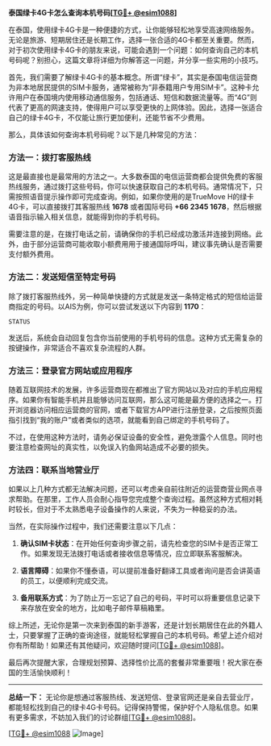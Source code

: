 **泰国绿卡4G卡怎么查询本机号码[[TG💪+ @esim1088](https://t.me/s/esim1088)]**

在泰国，使用绿卡4G卡是一种便捷的方式，让你能够轻松地享受高速网络服务。无论是旅游、短期居住还是长期工作，选择一张合适的4G卡都至关重要。然而，对于初次使用绿卡4G卡的朋友来说，可能会遇到一个问题：如何查询自己的本机号码呢？别担心，这篇文章将详细为你解答这一问题，并分享一些实用的小技巧。

首先，我们需要了解绿卡4G卡的基本概念。所谓“绿卡”，其实是泰国电信运营商为非本地居民提供的SIM卡服务，通常被称为“非泰籍用户专用SIM卡”。这种卡允许用户在泰国境内使用移动通信服务，包括通话、短信和数据流量等。而“4G”则代表了更高的网速支持，使得用户可以享受更快的上网体验。因此，选择一张适合自己的绿卡4G卡，不仅能让旅行更加便利，还能节省不少费用。

那么，具体该如何查询本机号码呢？以下是几种常见的方法：

### 方法一：拨打客服热线
这是最直接也是最常用的方法之一。大多数泰国的电信运营商都会提供免费的客服热线服务，通过拨打这些号码，你可以快速获取自己的本机号码。通常情况下，只需按照语音提示操作即可完成查询。例如，如果你使用的是TrueMove H的绿卡4G卡，可以直接拨打其客服热线 **1678** 或者国际号码 **+66 2345 1678**，然后根据语音指示输入相关信息，就能得到你的手机号码。

需要注意的是，在拨打电话之前，请确保你的手机已经成功激活并连接到网络。此外，由于部分运营商可能收取小额费用用于接通国际呼叫，建议事先确认是否需要支付额外费用。

### 方法二：发送短信至特定号码
除了拨打客服热线外，另一种简单快捷的方式就是发送一条特定格式的短信给运营商指定的号码。以AIS为例，你可以尝试发送以下内容到 **1170**：
```
STATUS
```
发送后，系统会自动回复包含你当前使用的手机号码的信息。这种方式无需复杂的按键操作，非常适合不喜欢复杂流程的人群。

### 方法三：登录官方网站或应用程序
随着互联网技术的发展，许多运营商现在都推出了官方网站以及对应的手机应用程序。如果你有智能手机并且能够访问互联网，那么这可能是最方便的选择之一。打开浏览器访问相应运营商的官网，或者下载官方APP进行注册登录，之后按照页面指引找到“我的账户”或者类似的选项，就能看到自己绑定的手机号码了。

不过，在使用这种方法时，请务必保证设备的安全性，避免泄露个人信息。同时也要注意检查网址的真实性，以免误入钓鱼网站造成不必要的损失。

### 方法四：联系当地营业厅
如果以上几种方式都无法解决问题，还可以考虑亲自前往附近的运营商营业网点寻求帮助。在那里，工作人员会耐心指导您完成整个查询过程。虽然这种方式相对耗时较长，但对于不太熟悉电子设备操作的人来说，不失为一种稳妥的办法。

当然，在实际操作过程中，我们还需要注意以下几点：

1. **确认SIM卡状态**：在开始任何查询步骤之前，请先检查您的SIM卡是否正常工作。如果发现无法拨打电话或者接收信息等情况，应立即联系客服解决。
   
2. **语言障碍**：如果你不懂泰语，可以提前准备好翻译工具或者询问是否会讲英语的员工，以便顺利完成交流。

3. **备用联系方式**：为了防止万一忘记了自己的号码，平时可以将重要信息记录下来存放在安全的地方，比如电子邮件草稿箱里。

综上所述，无论你是第一次来到泰国的新手游客，还是计划长期居住在此的外籍人士，只要掌握了正确的查询途径，就能轻松掌握自己的本机号码。希望上述介绍对你有所帮助！如果还有其他疑问，欢迎随时提问[[TG💪+ @esim1088](https://t.me/s/esim1088)]。

最后再次提醒大家，合理规划预算、选择性价比高的套餐非常重要哦！祝大家在泰国的生活愉快顺利！

---

**总结一下：**
无论你是想通过客服热线、发送短信、登录官网还是亲自去营业厅，都能轻松找到自己的绿卡4G卡号码。记得保持警惕，保护好个人隐私信息。如果有更多需求，不妨加入我们的讨论群组[[TG💪+ @esim1088](https://t.me/s/esim1088)]。

[[TG💪+ @esim1088](https://t.me/s/esim1088) ![Image](https://i.postimg.cc/4NQfJmqS/Snipaste-2025-05-13-00-14-12.png)]